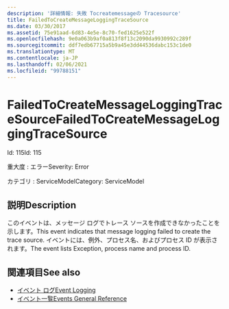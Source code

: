 ```yaml
---
description: '詳細情報: 失敗 Tocreatemessageの Tracesource'
title: FailedToCreateMessageLoggingTraceSource
ms.date: 03/30/2017
ms.assetid: 75e91aad-6d83-4e5e-8c70-fed1625e522f
ms.openlocfilehash: 9e0a063b9af0a813f8f13c2090da9930992c289f
ms.sourcegitcommit: ddf7edb67715a5b9a45e3dd44536dabc153c1de0
ms.translationtype: MT
ms.contentlocale: ja-JP
ms.lasthandoff: 02/06/2021
ms.locfileid: "99788151"
---
```

# <a name="failedtocreatemessageloggingtracesource"></a><span data-ttu-id="27b2e-103">FailedToCreateMessageLoggingTraceSource</span><span class="sxs-lookup"><span data-stu-id="27b2e-103">FailedToCreateMessageLoggingTraceSource</span></span>

<span data-ttu-id="27b2e-104">Id: 115</span><span class="sxs-lookup"><span data-stu-id="27b2e-104">Id: 115</span></span>  
  
 <span data-ttu-id="27b2e-105">重大度 : エラー</span><span class="sxs-lookup"><span data-stu-id="27b2e-105">Severity: Error</span></span>  
  
 <span data-ttu-id="27b2e-106">カテゴリ : ServiceModel</span><span class="sxs-lookup"><span data-stu-id="27b2e-106">Category: ServiceModel</span></span>  
  
## <a name="description"></a><span data-ttu-id="27b2e-107">説明</span><span class="sxs-lookup"><span data-stu-id="27b2e-107">Description</span></span>  

 <span data-ttu-id="27b2e-108">このイベントは、メッセージ ログでトレース ソースを作成できなかったことを示します。</span><span class="sxs-lookup"><span data-stu-id="27b2e-108">This event indicates that message logging failed to create the trace source.</span></span> <span data-ttu-id="27b2e-109">イベントには、例外、プロセス名、およびプロセス ID が表示されます。</span><span class="sxs-lookup"><span data-stu-id="27b2e-109">The event lists Exception, process name and process ID.</span></span>  
  
## <a name="see-also"></a><span data-ttu-id="27b2e-110">関連項目</span><span class="sxs-lookup"><span data-stu-id="27b2e-110">See also</span></span>

- [<span data-ttu-id="27b2e-111">イベント ログ</span><span class="sxs-lookup"><span data-stu-id="27b2e-111">Event Logging</span></span>](index.md)
- [<span data-ttu-id="27b2e-112">イベント一覧</span><span class="sxs-lookup"><span data-stu-id="27b2e-112">Events General Reference</span></span>](events-general-reference.md)
